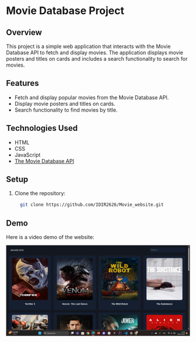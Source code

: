 # Movie Database Project

## Overview

This project is a simple web application that interacts with the Movie Database API to fetch and display movies. The application displays movie posters and titles on cards and includes a search functionality to search for movies.

## Features

- Fetch and display popular movies from the Movie Database API.
- Display movie posters and titles on cards.
- Search functionality to find movies by title.

## Technologies Used

- HTML
- CSS
- JavaScript
- [The Movie Database API](https://www.themoviedb.org/documentation/api)

## Setup

1. Clone the repository:
   ```bash
     git clone https://github.com/IDIR2626/Movie_website.git
   ```

## Demo

Here is a video demo of the website:

[![Movie Website Demo](website_home_page.png)](https://youtu.be/eez4WhCnFrw)
